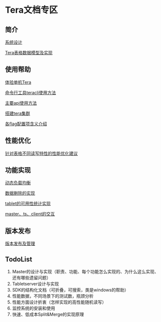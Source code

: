 # Tera文档专区

## 简介

[系统设计](tera_design.md)

[Tera表格数据模型及实现](data_model.md)

## 使用帮助

[体验单机Tera](onebox.md)

[命令行工具teracli使用方法](teracli.md)

[主要api使用方法](sdk_dev_guide.md)

[搭建tera集群](cluster_setup.md)

[各flag配置项含义介绍](tera_flag.md)

## 性能优化

[针对表格不同读写特性的性能优化建议](perf_opz.md)

## 功能实现

[动态负载均衡](load-balance.md)

[数据删除的实现](data-deletion-in-tera.md)

[tablet的可用性统计实现](tablet-availability.md)

[master、ts、client的交互](master-ts-client-interactive.md)

## 版本发布

[版本发布及管理](release_management.md)

## TodoList
1. Master的设计与实现（职责、功能、每个功能怎么实现的、为什么这么实现、还有哪些遗留问题）
1. Tabletserver设计与实现
1. SDK的结构化文档（可折叠，可搜索，类是windows的帮助）
1. 性能数据，不同场景下的测试数，瓶颈分析
1. 性能方面设计折衷（怎样实现的高性能随机读写）
1. 监控系统的安装和使用
1. 快速、低成本Split&Merge的实现原理
